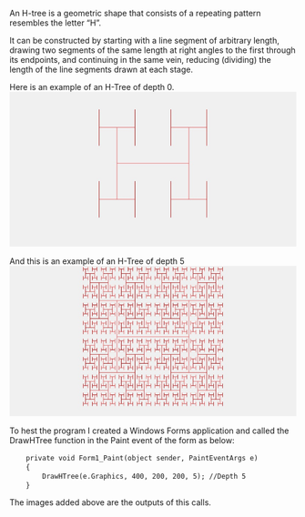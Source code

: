 An H-tree is a geometric shape that consists of a repeating pattern resembles the letter “H”.

It can be constructed by starting with a line segment of arbitrary length, drawing two segments of the same length at right angles to the first through its endpoints, and continuing in the same vein, reducing (dividing) the length of the line segments drawn at each stage.

Here is an example of an H-Tree of depth 0. ![depth_2](https://github.com/kilicars/Algorithm-Challenges/blob/master/HTree/htree_depth2.jpg)

And this is an example of an H-Tree of depth 5![depth_5](https://github.com/kilicars/Algorithm-Challenges/blob/master/HTree/htree_depth5.jpg)

To hest the program I created a Windows Forms application and called the DrawHTree function in the Paint event of the form as below:

        private void Form1_Paint(object sender, PaintEventArgs e)
        {
            DrawHTree(e.Graphics, 400, 200, 200, 5); //Depth 5
        }
        
The images added above are the outputs of this calls.
